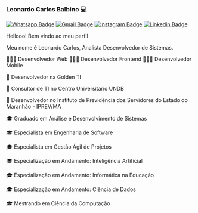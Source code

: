 ### Leonardo Carlos Balbino 💻

[![Whatsapp Badge](https://img.shields.io/badge/-Whatsapp-3CB371?style=flat-square&logo=Whatsapp&logoColor=white&link=https://api.whatsapp.com/send?phone=5598987895347)](https://api.whatsapp.com/send?phone=5598987895347)
[![Gmail Badge](https://img.shields.io/badge/-Gmail-c14438?style=flat-square&logo=Gmail&logoColor=white&link=mailto:leonardo.carlos8@gmail.com)](mailto:leonardo.carlos8@gmail.com)
[![Instagram Badge](https://img.shields.io/badge/-Instagram-C71585?style=flat-square&labelColor=C71585&logo=instagram&logoColor=white&link=https://www.instagram.com/_leonardocarlos_/)](https://www.instagram.com/_leonardocarlos_/)
[![Linkedin Badge](https://img.shields.io/badge/-LinkedIn-blue?style=flat-square&logo=Linkedin&logoColor=white&link=https://www.linkedin.com/in/lenardocbalbino/)](https://www.linkedin.com/in/leonardocbalbino/)

Hellooo! Bem vindo ao meu perfil

Meu nome é Leonardo Carlos, Analista Desenvolvedor de Sistemas.

👨🏻‍💻 Desenvolvedor Web
👨🏻‍💻 Desenvolvedor Frontend
👨🏻‍💻 Desenvolvedor Mobile

💼 Desenvolvedor na Golden TI 

💼 Consultor de TI no Centro Universitário UNDB

💼 Desenvolvedor no Instituto de Previdência dos Servidores do Estado do Maranhão - IPREV/MA

🎓 Graduado em Análise e Desenvolvimento de Sistemas

🎓 Especialista em Engenharia de Software

🎓 Especialista em Gestão Ágil de Projetos

🎓 Especialização em Andamento: Inteligência Artificial

🎓 Especialização em Andamento: Informática na Educação

🎓 Especialização em Andamento: Ciência de Dados

🎓 Mestrando em Ciência da Computação

<!--
**leonardocbalbino/leonardocbalbino** is a ✨ _special_ ✨ repository because its `README.md` (this file) appears on your GitHub profile.

Here are some ideas to get you started:

- 🔭 I’m currently working on ...
- 🌱 I’m currently learning ...
- 👯 I’m looking to collaborate on ...
- 🤔 I’m looking for help with ...
- 💬 Ask me about ...
- 📫 How to reach me: ...
- 😄 Pronouns: ...
- ⚡ Fun fact: ...
-->
